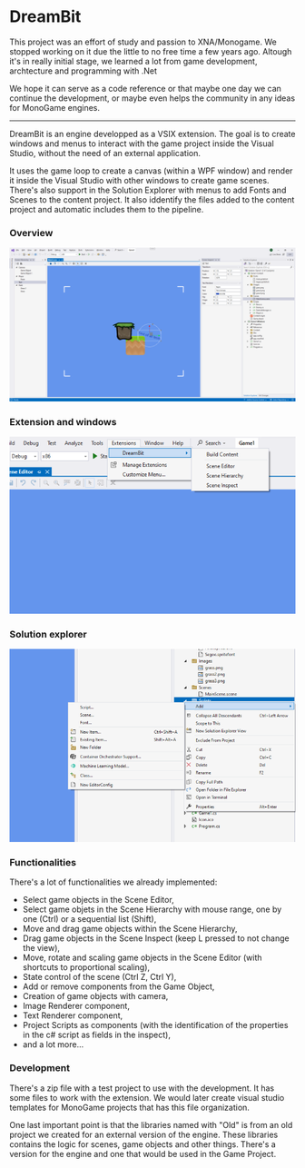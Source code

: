 # DreamBit

This project was an effort of study and passion to XNA/Monogame.
We stopped working on it due the little to no free time a few years ago.
Altough it's in really initial stage, we learned a lot from game development, archtecture and programming with .Net

We hope it can serve as a code reference or that maybe one day we can continue the development, or maybe even helps the community in any ideas for MonoGame engines.

---
DreamBit is an engine developped as a VSIX extension.
The goal is to create windows and menus to interact with the game project inside the Visual Studio, without the need of an external application.

It uses the game loop to create a canvas (within a WPF window) and render it inside the Visual Studio with other windows to create game scenes.
There's also support in the Solution Explorer with menus to add Fonts and Scenes to the content project. It also iddentify the files added to the content project and automatic includes them to the pipeline.

### Overview
![Alt text](Examples/overview.png?raw=true "Overview")

### Extension and windows
![Alt text](Examples/extension.png?raw=true "Extension and windows")

### Solution explorer
![Alt text](Examples/solution-explorer.png?raw=true "Solution Explorer")

### Functionalities
There's a lot of functionalities we already implemented:
* Select game objects in the Scene Editor,
* Select game objets in the Scene Hierarchy with mouse range, one by one (Ctrl) or a sequential list (Shift),
* Move and drag game objects within the Scene Hierarchy,
* Drag game objects in the Scene Inspect (keep L pressed to not change the view),
* Move, rotate and scaling game objects in the Scene Editor (with shortcuts to proportional scaling),
* State control of the scene (Ctrl Z, Ctrl Y),
* Add or remove components from the Game Object,
* Creation of game objects with camera,
* Image Renderer component,
* Text Renderer component,
* Project Scripts as components (with the identification of the properties in the c# script as fields in the inspect),
* and a lot more...

### Development
There's a zip file with a test project to use with the development.
It has some files to work with the extension. We would later create visual studio templates for MonoGame projects that has this file organization.

One last important point is that the libraries named with "Old" is from an old project we created for an external version of the engine.
These libraries contains the logic for scenes, game objects and other things. There's a version for the engine and one that would be used in the Game Project.
